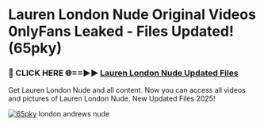 # Lauren London Nude Original Videos 0nlyFans Leaked - Files Updated! (65pky)

<h3>🔴 CLICK HERE 🌐==►► <a href="https://tinyurl.com/52m3yx9h" rel="nofollow">Lauren London Nude Updated Files</a></h3>

Get Lauren London Nude and all content. Now you can access all videos and pictures of Lauren London Nude. New Updated Files 2025!

[![65pky](https://i.imgur.com/TnHtlc8.gif)](https://tinyurl.com/52m3yx9h)
london andrews nude